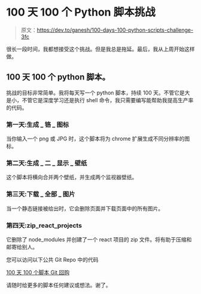 # 100 天 100 个 Python 脚本挑战

> 原文：<https://dev.to/ganesh/100-days-100-python-scripts-challenge-3fc>

很长一段时间，我都想接受这个挑战。但是我总是拖延。最后，我从上周开始这样做。

## 100 天 100 个 python 脚本。

挑战的目标非常简单。我将每天写一个 python 脚本，持续 100 天。不管它是大是小，不管它是深度学习还是执行 shell 命令，我只需要编写能帮助我提高生产率的代码。

### 第一天:生成 _ 铬 _ 图标

当你输入一个 png 或 JPG 时，这个脚本将为 chrome 扩展生成不同分辨率的图标。

### 第二天:生成 _ 二 _ 显示 _ 壁纸

这个脚本将横向合并两个壁纸，并生成两个监视器壁纸。

### 第三天:下载 _ 全部 _ 图片

当一个静态链接被给出时，它会删除页面并下载页面中的所有图片。

### 第四天:zip_react_projects

它删除了 node_modules 并创建了一个 react 项目的 zip 文件。将有助于压缩和邮寄给别人。

您可以访问以下公共 Git Repo 中的代码

[100 天 100 个脚本 Git 回购](https://github.com/ganeshraja10/automated-python-scripts)

请随时给更多的脚本任何建议或想法。谢了。